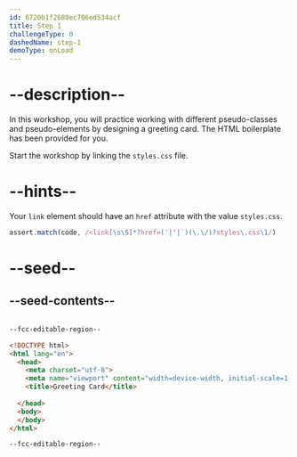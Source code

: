 ```yaml
---
id: 6720b1f2680ec706ed534acf
title: Step 1
challengeType: 0
dashedName: step-1
demoType: onLoad
---
```


# --description--

In this workshop, you will practice working with different pseudo-classes and pseudo-elements by designing a greeting card. The HTML boilerplate has been provided for you. 

Start the workshop by linking the `styles.css` file.

# --hints--

Your `link` element should have an `href` attribute with the value `styles.css`.

```js
assert.match(code, /<link[\s\S]*?href=('|"|`)(\.\/)?styles\.css\1/)
```

# --seed--

## --seed-contents--

```html

--fcc-editable-region--

<!DOCTYPE html>
<html lang="en">
  <head>
    <meta charset="utf-8">
    <meta name="viewport" content="width=device-width, initial-scale=1.0">
    <title>Greeting Card</title>
    
  </head>
  <body>
  </body>
</html>

--fcc-editable-region--

```

```css

```
